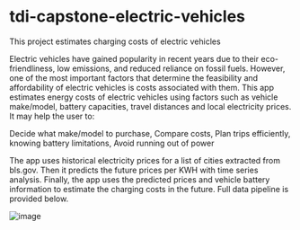 # tdi-capstone-electric-vehicles
This project estimates charging costs of electric vehicles

Electric vehicles have gained popularity in recent years due to their eco-friendliness, low emissions, and reduced reliance on fossil fuels. However, one of the most important factors that determine the feasibility and affordability of electric vehicles is costs associated with them. This app estimates energy costs of electric vehicles using factors such as vehicle make/model, battery capacities, travel distances and local electricity prices. It may help the user to:

Decide what make/model to purchase, 
Compare costs, 
Plan trips efficiently, knowing battery limitations, 
Avoid running out of power

The app uses historical electricity prices for a list of cities extracted from bls.gov. Then it predicts the future prices per KWH with time series analysis.  Finally, the app uses the predicted prices and vehicle battery information to estimate the charging costs in the future. Full data pipeline is provided below.

![image](https://github.com/blusine/tdi-capstone-electric-vehicles/assets/20669462/1dae8f67-bd49-4030-9aef-bc007a672e1f)


